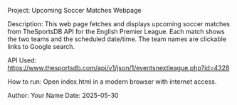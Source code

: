 Project: Upcoming Soccer Matches Webpage

Description:
This web page fetches and displays upcoming soccer matches from TheSportsDB API for the English Premier League.
Each match shows the two teams and the scheduled date/time. The team names are clickable links to Google search.

API Used:
https://www.thesportsdb.com/api/v1/json/1/eventsnextleague.php?id=4328

How to run:
Open index.html in a modern browser with internet access.

Author: Your Name
Date: 2025-05-30
